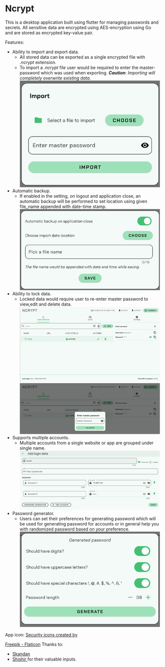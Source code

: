 # Ncrypt

This is a desktop application built using flutter for managing passwords and secrets. All sensitive data are encrypted
using AES-encryption using Go and are stored as encrypted key-value pair.

Features:

- Ability to import and export data.
    - All stored data can be exported as a single encrypted file with _.ncrypt_ extension.
    - To import a _.ncrypt_ file user would be required to enter the master-password which was used when exporting.
      _**Caution**: Importing will completely overwrite existing
      data._
![img_5.png](readme_images/img_5.png)
- Automatic backup.
    - If enabled in the setting, on logout and application close, an automatic backup will be performed to set location
      using given file_name appended with date-time stamp.
![img_1.png](readme_images/img_1.png)
- Ability to lock data.
    - Locked data would require user to re-enter master password to view,edit and delete data.
![img_3.png](readme_images/img_3.png)
![img_4.png](readme_images/img_4.png)
- Supports multiple accounts.
    - Multiple accounts from a single website or app are grouped under single name.
![img_2.png](readme_images/img_2.png)
- Password generator.
    - Users can set their preferences for generating password which will be used for generating password for accounts or
      in general help you with randomized password based on your preference.
![img.png](readme_images/img.png)

App icon: <a href="https://www.flaticon.com/free-icons/security" title="security icons">Security icons created by

Freepik - Flaticon</a>
Thanks to:
- <a href="https://github.com/skandansn"> Skandan </a>
- <a href="https://github.com/shishirkallapur"> Shishir </a>
for their valuable inputs.
